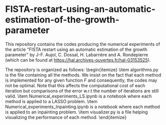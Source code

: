 # FISTA-restart-using-an-automatic-estimation-of-the-growth-parameter

This repository contains the codes producing the numerical experiments of the article "FISTA restart using an automatic estimation of the growth parameter" by J-F. Aujol, C. Dossal, H. Labarrière and A. Rondepierre (which can be found at https://hal.archives-ouvertes.fr/hal-03153525).

The repository is organized as follows:
\begin{itemize}
  \item algorithms.py is the file containing all the methods. We insist on the fact that each method is implemented for any given function $F$ and consequently, the codes may not be optimal. Note that this affects the computational cost of each iteration but comparisons of the error w.r.t the number of iterations are still valid.
  \item Numerical_experiments_LS.ipynb is a notebook where each method is applied to a LASSO problem.
  \item Numerical_experiments_Inpainting.ipynb is a notebook where each method is applied to an inpainting problem.
  \item visualizer.py is a file helping visualizing the performance of each method.
\end{itemize}
